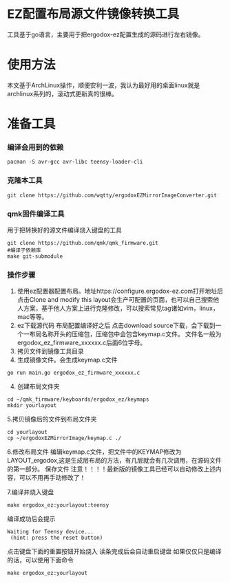 # EZ配置布局源文件镜像转换工具
工具基于go语言，主要用于把ergodox-ez配置生成的源码进行左右镜像。

# 使用方法

本文基于ArchLinux操作，顺便安利一波，我认为最好用的桌面linux就是archlinux系列的，滚动式更新真的很棒。

# 准备工具
### 编译会用到的依赖
```
pacman -S avr-gcc avr-libc teensy-loader-cli
```
### 克隆本工具
```
git clone https://github.com/wqtty/ergodoxEZMirrorImageConverter.git
```

### qmk固件编译工具
用于把转换好的源文件编译烧入键盘的工具
```
git clone https://github.com/qmk/qmk_firmware.git
#编译子依赖库
make git-submodule
```

### 操作步骤
1. 使用ez配置器配置布局。地址https://configure.ergodox-ez.com打开地址后点击Clone and modify this layout会生产可配置的页面，也可以自己搜索他人方案，基于他人方案上进行克隆修改，可以搜索常见tag诸如vim，linux，mac等等。
1. ez下载源代码 布局配置编译好之后 点击download source下载，会下载到一个一布局名称开头的压缩包，压缩包中会包含keymap.c文件。
文件名一般为ergodox_ez_firmware_xxxxxx.c后面6位字母。
2. 拷贝文件到镜像工具目录
3. 生成镜像文件。会生成keymap.c文件
```
go run main.go ergodox_ez_firmware_xxxxxx.c
```
4. 创建布局文件夹
```
cd ~/qmk_firmware/keyboards/ergodox_ez/keymaps
mkdir yourlayout
```
5.拷贝镜像后的文件到布局文件夹
```
cd yourlayout
cp ~/ergodoxEZMirrorImage/keymap.c ./
```
6.修改布局文件
编辑keymap.c文件，把文件中的KEYMAP修改为LAYOUT_ergodox,这是生成层布局的方法，有几层就会有几次调用，在源码文件的第一部分。
保存文件
注意！！！！最新版的镜像工具已经可以自动修改上述内容，可以不用再手动修改了！

7.编译并烧入键盘
```
make ergodox_ez:yourlayout:teensy
```
编译成功后会提示
```
Waiting for Teensy device...
 (hint: press the reset button)
```
点击键盘下面的重置按钮开始烧入
读条完成后会自动重启键盘
如果仅仅只是编译的话，可以使用下面命令
```
make ergodox_ez:yourlayout
```
